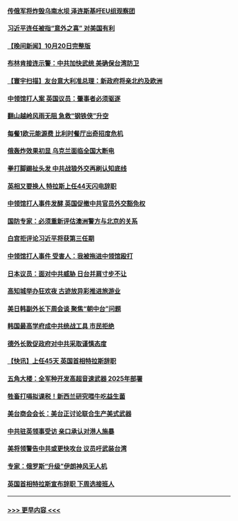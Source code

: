 #### [传俄军将炸毁乌南水坝 泽连斯基吁EU组观察团](../pages/prog202/a103556458.md?t=10211801) 
#### [习近平连任被指“意外之喜” 对美国有利](../pages/prog202/a103556452.md?t=10211801) 
#### [【晚间新闻】10月20日完整版](../pages/prog202/a103556303.md?t=10211801) 
#### [布林肯接连示警：中共加快武统 美确保台湾防卫](../pages/prog202/a103556298.md?t=10211801) 
#### [【寰宇扫描】友台意大利准总理：新政府将亲北约及欧洲](../pages/prog202/a103556352.md?t=10211801) 
#### [中领馆打人案 英国议员：肇事者必须驱逐](../pages/prog202/a103556186.md?t=10211801) 
#### [翻山越岭风雨无阻 急救“钢铁侠”升空](../pages/prog202/a103556208.md?t=10211801) 
#### [每餐1欧元能源费 比利时餐厅出奇招度危机](../pages/prog202/a103556200.md?t=10211801) 
#### [俄轰炸效果初显 乌克兰面临全国大断电](../pages/prog202/a103556188.md?t=10211801) 
#### [拳打脚踢扯头发 中共战狼外交再刷认知底线](../pages/prog202/a103556192.md?t=10211801) 
#### [英相又要换人 特拉斯上任44天闪电辞职](../pages/prog202/a103556184.md?t=10211801) 
#### [中领馆打人事件发酵 英国促撤中共官员外交豁免权](../pages/prog202/a103556020.md?t=10211801) 
#### [国防专家：必须重新评估澳洲警方与北京的关系](../pages/prog202/a103556051.md?t=10211801) 
#### [白宫拒评论习近平将获第三任期](../pages/prog202/a103556015.md?t=10211801) 
#### [中领馆打人事件 受害人：我被拖进中领馆殴打](../pages/prog202/a103556031.md?t=10211801) 
#### [日本议员：面对中共威胁 日台并肩寸步不让](../pages/prog202/a103556039.md?t=10211801) 
#### [高知城举办狂欢夜 古迹放异彩推进旅游业](../pages/prog202/a103556041.md?t=10211801) 
#### [美日韩副外长下周会谈 聚焦“朝中台”问题](../pages/prog202/a103555997.md?t=10211801) 
#### [韩国最高学府成中共统战工具 市民拒绝](../pages/prog202/a103556027.md?t=10211801) 
#### [德外长敦促政府对中共采取谨慎态度](../pages/prog202/a103556005.md?t=10211801) 
#### [【快讯】上任45天 英国首相特拉斯辞职](../pages/prog202/a103556023.md?t=10211801) 
#### [五角大楼：全军种开发高超音速武器 2025年部署](../pages/prog202/a103555882.md?t=10211801) 
#### [牲畜打嗝拟课税！新西兰研究喂牛吃益生菌](../pages/prog202/a103555856.md?t=10211801) 
#### [美台商会会长：美台正讨论联合生产美式武器](../pages/prog202/a103555855.md?t=10211801) 
#### [中共驻英领事受访 亲口承认对港人施暴](../pages/prog202/a103555838.md?t=10211801) 
#### [美将领警告中共或更快攻台 议员吁武装台湾](../pages/prog202/a103555836.md?t=10211801) 
#### [专家：俄罗斯“升级”伊朗神风无人机](../pages/prog202/a103555746.md?t=10211801) 
#### [英国首相特拉斯宣布辞职 下周选接班人](../pages/prog202/a103555829.md?t=10211801) 

----
#### [ >>> 更早内容 <<< ](../indexes/prog202-earlier.md)
